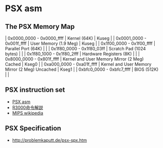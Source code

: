 PSX asm
=======

The PSX Memory Map
------------------

| 0x0000_0000 - 0x0000_ffff | Kernel (64K)                                   | Kuseg |
| 0x0001_0000 - 0x001f_ffff | User Memory (1.9 Meg)                          | Kuseg |
| 0x1f00_0000 - 0x1f00_ffff | Parallel Port (64K)                            |       |
| 0x1f80_0000 - 0x1f80_03ff | Scratch Pad (1024 bytes)                       |       |
| 0x1f80_1000 - 0x1f80_2fff | Hardware  Registers (8K)                       |       |
| 0x8000_0000 - 0x801f_ffff | Kernel and User Memory Mirror (2 Meg) Cached   | Kseg0 |
| 0xa000_0000 - 0xa01f_ffff | Kernel and User Memory Mirror (2 Meg) Uncached | Kseg1 |
| 0xbfc0_0000 - 0xbfc7_ffff | BIOS (512K)                                    |       |



PSX instruction set
-------------------

* [PSX asm](http://ffhacktics.com/wiki/PSX_instruction_set)
* [R3000命令解説](http://www21.big.or.jp/~dram/kouza/r3000_ex.html)
* [MIPS wikipedia](https://ja.wikipedia.org/wiki/MIPS%E3%82%A2%E3%83%BC%E3%82%AD%E3%83%86%E3%82%AF%E3%83%81%E3%83%A3)



PSX Specification
-----------------

* http://problemkaputt.de/psx-spx.htm


